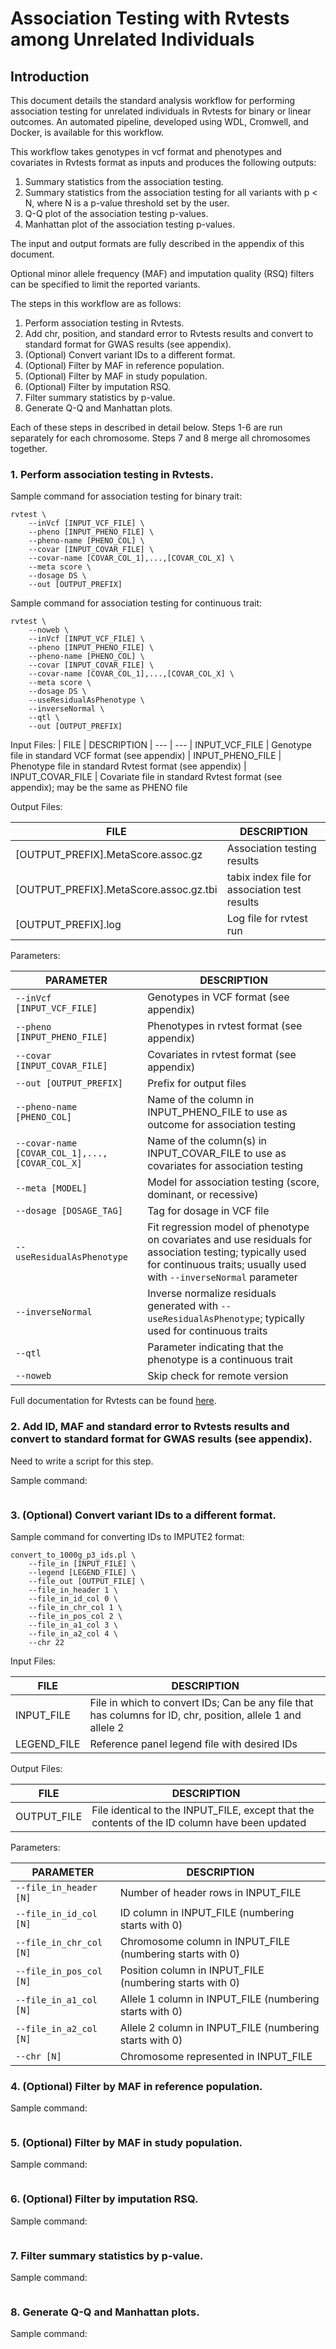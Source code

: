 # Association Testing with Rvtests among Unrelated Individuals

## Introduction

This document details the standard analysis workflow for performing association testing for unrelated individuals in Rvtests for binary or linear outcomes. An automated pipeline, developed using WDL, Cromwell, and Docker, is available for this workflow.

This workflow takes genotypes in vcf format and phenotypes and covariates in Rvtests format as inputs and produces the following outputs:

1. Summary statistics from the association testing.
2. Summary statistics from the association testing for all variants with p < N, where N is a p-value threshold set by the user.
3. Q-Q plot of the association testing p-values.
4. Manhattan plot  of the association testing p-values.

The input and output formats are fully described in the appendix of this document.

Optional minor allele frequency (MAF) and imputation quality (RSQ) filters can be specified to limit the reported variants.

The steps in this workflow are as follows:

1. Perform association testing in Rvtests.
2. Add chr, position, and standard error to Rvtests results and convert to standard format for GWAS results (see appendix).
3. (Optional) Convert variant IDs to a different format.
4. (Optional) Filter by MAF in reference population.
5. (Optional) Filter by MAF in study population.
6. (Optional) Filter by imputation RSQ.
7. Filter summary statistics by p-value.
8. Generate Q-Q and Manhattan plots.

Each of these steps in described in detail below. Steps 1-6 are run separately for each chromosome. Steps 7 and 8 merge all chromosomes together.


### 1. Perform association testing in Rvtests.

Sample command for association testing for binary trait:
``` shell
rvtest \
    --inVcf [INPUT_VCF_FILE] \
    --pheno [INPUT_PHENO_FILE] \
    --pheno-name [PHENO_COL] \
    --covar [INPUT_COVAR_FILE] \
    --covar-name [COVAR_COL_1],...,[COVAR_COL_X] \
    --meta score \
    --dosage DS \
    --out [OUTPUT_PREFIX]
```

Sample command for association testing for continuous trait:
``` shell
rvtest \
    --noweb \
    --inVcf [INPUT_VCF_FILE] \
    --pheno [INPUT_PHENO_FILE] \
    --pheno-name [PHENO_COL] \
    --covar [INPUT_COVAR_FILE] \
    --covar-name [COVAR_COL_1],...,[COVAR_COL_X] \
    --meta score \
    --dosage DS \
    --useResidualAsPhenotype \
    --inverseNormal \
    --qtl \
    --out [OUTPUT_PREFIX]
```

Input Files:
| FILE | DESCRIPTION
| --- | ---
| INPUT_VCF_FILE | Genotype file in standard VCF format (see appendix)
| INPUT_PHENO_FILE | Phenotype file in standard Rvtest format (see appendix)
| INPUT_COVAR_FILE | Covariate file in standard Rvtest format (see appendix); may be the same as PHENO file


Output Files:

| FILE | DESCRIPTION |
| --- | --- |
| [OUTPUT_PREFIX].MetaScore.assoc.gz | Association testing results |
| [OUTPUT_PREFIX].MetaScore.assoc.gz.tbi | tabix index file for association test results |
| [OUTPUT_PREFIX].log | Log file for rvtest run |


Parameters:

| PARAMETER | DESCRIPTION |
| --- | --- |
| `--inVcf [INPUT_VCF_FILE]` | Genotypes in VCF format (see appendix) |
| `--pheno [INPUT_PHENO_FILE]` | Phenotypes in rvtest format (see appendix) |
| `--covar [INPUT_COVAR_FILE]` | Covariates in rvtest format (see appendix) |
| `--out [OUTPUT_PREFIX]` | Prefix for output files |
| `--pheno-name [PHENO_COL]` | Name of the column in INPUT_PHENO_FILE to use as outcome for association testing |
| `--covar-name [COVAR_COL_1],...,[COVAR_COL_X]` | Name of the column(s) in INPUT_COVAR_FILE to use as covariates for association testing |
| `--meta [MODEL]` | Model for association testing (score, dominant, or recessive) |
| `--dosage [DOSAGE_TAG]` | Tag for dosage in VCF file |
| `--useResidualAsPhenotype` | Fit regression model of phenotype on covariates and use residuals for association testing; typically used for continuous traits; usually used with `--inverseNormal` parameter |
| `--inverseNormal` | Inverse normalize residuals generated with `--useResidualAsPhenotype`; typically used for continuous traits |
| `--qtl` | Parameter indicating that the phenotype is a continuous trait |s
| `--noweb` | Skip check for remote version |


Full documentation for Rvtests can be found [here](http://zhanxw.github.io/rvtests/).


### 2. Add ID, MAF and standard error to Rvtests results and convert to standard format for GWAS results (see appendix).

Need to write a script for this step.

Sample command:
``` shell
```


### 3. (Optional) Convert variant IDs to a different format.

Sample command for converting IDs to IMPUTE2 format:
``` shell
convert_to_1000g_p3_ids.pl \
    --file_in [INPUT_FILE] \
    --legend [LEGEND_FILE] \
    --file_out [OUTPUT_FILE] \
    --file_in_header 1 \
    --file_in_id_col 0 \
    --file_in_chr_col 1 \
    --file_in_pos_col 2 \
    --file_in_a1_col 3 \
    --file_in_a2_col 4 \
    --chr 22
```

Input Files:

| FILE | DESCRIPTION |
| --- | --- |
| INPUT_FILE | File in which to convert IDs; Can be any file that has columns for ID, chr, position, allele 1 and allele 2 |
| LEGEND_FILE | Reference panel legend file with desired IDs |


Output Files:

| FILE | DESCRIPTION |
| --- | --- |
| OUTPUT_FILE | File identical to the INPUT_FILE, except that the contents of the ID column have been updated |


Parameters:

| PARAMETER | DESCRIPTION |
| --- | --- |
| `--file_in_header [N]` | Number of header rows in INPUT_FILE |
| `--file_in_id_col [N]` | ID column in INPUT_FILE (numbering starts with 0) |
| `--file_in_chr_col [N]` | Chromosome column in INPUT_FILE (numbering starts with 0) |
| `--file_in_pos_col [N]` | Position column in INPUT_FILE (numbering starts with 0) |
| `--file_in_a1_col [N]` | Allele 1 column in INPUT_FILE (numbering starts with 0) |
| `--file_in_a2_col [N]` | Allele 2 column in INPUT_FILE (numbering starts with 0) |
| `--chr [N]` | Chromosome represented in INPUT_FILE |


### 4. (Optional) Filter by MAF in reference population.

Sample command:
``` shell
```

### 5. (Optional) Filter by MAF in study population.

Sample command:
``` shell
```
### 6. (Optional) Filter by imputation RSQ.

Sample command:
``` shell
```
### 7. Filter summary statistics by p-value.

Sample command:
``` shell
```
### 8. Generate Q-Q and Manhattan plots.

Sample command:
``` shell
```
